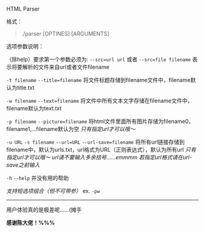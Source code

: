 HTML Parser

格式：
> ./parser [OPTINES] [ARGUMENTS]


选项参数说明：

（除help）要求第一个参数必须为:
``--src=url url`` 或者 ``--src=file filename``
表示将要解析的文件来自url或者文件filename

``-t filename``
``--title=filename``
将文件标题存储到filename文件中，filename默认为title.txt

``-w filename``
``--text=filename``
将文件中所有文本文字存储在filename文件中，filename默认为text.txt

``-p filename``
``--picture=filename``
将html文件里面所有图片存储为filename0，filename1,...filename默认为空
*只有指定url才可以哦～*

``-u URL``
``-s filename``
``--url=URL``
``--url-save=filename``
将所有url链接存储到filename中，默认为urls.txt，url格式为URL（正则表达式），默认为所有url
*只有指定url才可以哦～*
*url请不要输入多余括号……emmmm*
*若指定url格式请在url-save之前输入*

``-h``
``--help``
并没有用的帮助

*支持短选项组合（但不可带参）*
ex. ``-pw``

-------------

用户体验真的是极差呢……(摊手

**感谢陈大佬！%%%**
